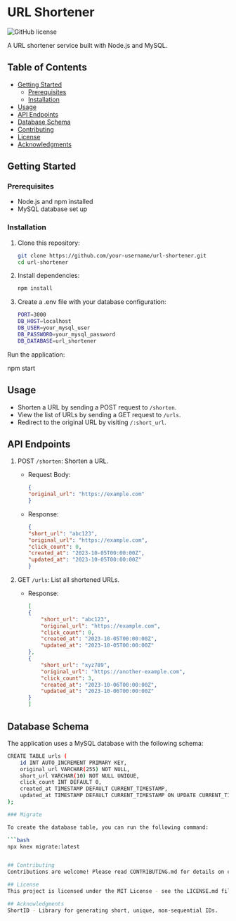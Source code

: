 # URL Shortener

![GitHub license](https://img.shields.io/badge/license-MIT-blue.svg)

A URL shortener service built with Node.js and MySQL.

## Table of Contents

- [Getting Started](#getting-started)
  - [Prerequisites](#prerequisites)
  - [Installation](#installation)
- [Usage](#usage)
- [API Endpoints](#api-endpoints)
- [Database Schema](#database-schema)
- [Contributing](#contributing)
- [License](#license)
- [Acknowledgments](#acknowledgments)

## Getting Started

### Prerequisites

- Node.js and npm installed
- MySQL database set up

### Installation

1. Clone this repository:

   ```bash
   git clone https://github.com/your-username/url-shortener.git
   cd url-shortener

2. Install dependencies:

    ```bash
    npm install

3. Create a .env file with your database configuration:

    ```bash
    PORT=3000
    DB_HOST=localhost
    DB_USER=your_mysql_user
    DB_PASSWORD=your_mysql_password
    DB_DATABASE=url_shortener

Run the application:

npm start

## Usage

- Shorten a URL by sending a POST request to `/shorten`.
- View the list of URLs by sending a GET request to `/urls`.
- Redirect to the original URL by visiting `/:short_url`.

## API Endpoints

1. POST `/shorten`: Shorten a URL.

    - Request Body:

        ```json
        {
        "original_url": "https://example.com"
        }

    - Response:

        ```json
        {
        "short_url": "abc123",
        "original_url": "https://example.com",
        "click_count": 0,
        "created_at": "2023-10-05T00:00:00Z",
        "updated_at": "2023-10-05T00:00:00Z"
        }

2. GET `/urls`: List all shortened URLs.
    - Response:

        ```json
        [
        {
            "short_url": "abc123",
            "original_url": "https://example.com",
            "click_count": 0,
            "created_at": "2023-10-05T00:00:00Z",
            "updated_at": "2023-10-05T00:00:00Z"
        },
        {
            "short_url": "xyz789",
            "original_url": "https://another-example.com",
            "click_count": 3,
            "created_at": "2023-10-06T00:00:00Z",
            "updated_at": "2023-10-06T00:00:00Z"
        }
        ]

## Database Schema
The application uses a MySQL database with the following schema:

```bash
CREATE TABLE urls (
    id INT AUTO_INCREMENT PRIMARY KEY,
    original_url VARCHAR(255) NOT NULL,
    short_url VARCHAR(10) NOT NULL UNIQUE,
    click_count INT DEFAULT 0,
    created_at TIMESTAMP DEFAULT CURRENT_TIMESTAMP,
    updated_at TIMESTAMP DEFAULT CURRENT_TIMESTAMP ON UPDATE CURRENT_TIMESTAMP
);

### Migrate

To create the database table, you can run the following command:

```bash
npx knex migrate:latest


## Contributing
Contributions are welcome! Please read CONTRIBUTING.md for details on our code of conduct and the process for submitting pull requests to us.

## License
This project is licensed under the MIT License - see the LICENSE.md file for details.

## Acknowledgments
ShortID - Library for generating short, unique, non-sequential IDs.


